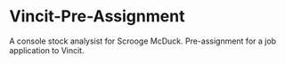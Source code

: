 # Vincit-Pre-Assignment
A console stock analysist for Scrooge McDuck. Pre-assignment for a job application to Vincit.
